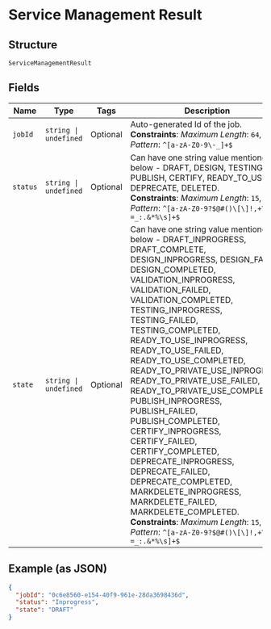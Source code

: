 
# Service Management Result

## Structure

`ServiceManagementResult`

## Fields

| Name | Type | Tags | Description |
|  --- | --- | --- | --- |
| `jobId` | `string \| undefined` | Optional | Auto-generated Id of the job.<br>**Constraints**: *Maximum Length*: `64`, *Pattern*: `^[a-zA-Z0-9\-_]+$` |
| `status` | `string \| undefined` | Optional | Can have one string value mentioned below - DRAFT, DESIGN, TESTING, PUBLISH, CERTIFY, READY_TO_USE, DEPRECATE, DELETED.<br>**Constraints**: *Maximum Length*: `15`, *Pattern*: `^[a-zA-Z0-9?$@#()\[\]!,+\-=_:.&*%\s]+$` |
| `state` | `string \| undefined` | Optional | Can have one string value mentioned below - DRAFT_INPROGRESS, DRAFT_COMPLETE, DESIGN_INPROGRESS, DESIGN_FAILED, DESIGN_COMPLETED, VALIDATION_INPROGRESS,  VALIDATION_FAILED, VALIDATION_COMPLETED, TESTING_INPROGRESS, TESTING_FAILED, TESTING_COMPLETED, READY_TO_USE_INPROGRESS, READY_TO_USE_FAILED, READY_TO_USE_COMPLETED, READY_TO_PRIVATE_USE_INPROGRESS, READY_TO_PRIVATE_USE_FAILED, READY_TO_PRIVATE_USE_COMPLETED,  PUBLISH_INPROGRESS,  PUBLISH_FAILED,  PUBLISH_COMPLETED,  CERTIFY_INPROGRESS,  CERTIFY_FAILED, CERTIFY_COMPLETED, DEPRECATE_INPROGRESS,  DEPRECATE_FAILED, DEPRECATE_COMPLETED, MARKDELETE_INPROGRESS, MARKDELETE_FAILED, MARKDELETE_COMPLETED.<br>**Constraints**: *Maximum Length*: `15`, *Pattern*: `^[a-zA-Z0-9?$@#()\[\]!,+\-=_:.&*%\s]+$` |

## Example (as JSON)

```json
{
  "jobId": "0c6e8560-e154-40f9-961e-28da3698436d",
  "status": "Inprogress",
  "state": "DRAFT"
}
```

